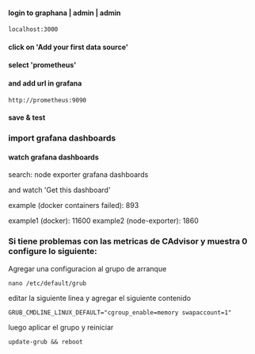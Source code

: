 #### login to graphana | admin | admin

```
localhost:3000
```

#### click on 'Add your first data source'

#### select 'prometheus'

#### and add url in grafana

`http://prometheus:9090`

#### save & test

### import grafana dashboards

#### watch grafana dashboards

search: node exporter grafana dashboards

and watch 'Get this dashboard'

example (docker containers failed): 893


example1 (docker): 11600
example2 (node-exporter): 1860



### Si tiene problemas con las metricas de CAdvisor y muestra 0 configure lo siguiente:

Agregar una configuracion al grupo de arranque

`nano /etc/default/grub`

editar la siguiente linea y agregar el siguiente contenido

```
GRUB_CMDLINE_LINUX_DEFAULT="cgroup_enable=memory swapaccount=1"
```

luego aplicar el grupo y reiniciar

`update-grub && reboot`